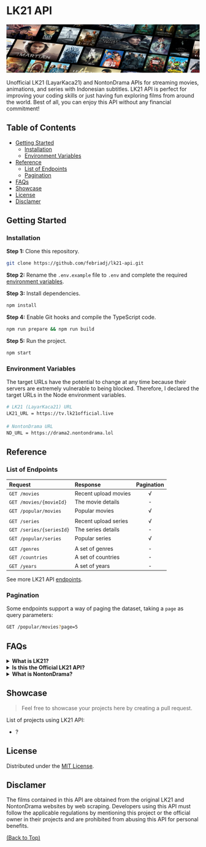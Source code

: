 # LK21 API

![cover-banner](docs/img/cover-banner.jpg)

Unofficial LK21 (LayarKaca21) and NontonDrama APIs for streaming movies, animations, and series with Indonesian subtitles. LK21 API is perfect for improving your coding skills or just having fun exploring films from around the world. Best of all, you can enjoy this API without any financial commitment!

## Table of Contents

- [Getting Started](#getting-started)
  - [Installation](#installation)
  - [Environment Variables](#environment-variables)
- [Reference](#reference)
  - [List of Endpoints](#list-of-endpoints)
  - [Pagination](#pagination)
- [FAQs](#faqs)
- [Showcase](#showcase)
- [License](#license)
- [Disclamer](#disclamer)

## Getting Started

### Installation

**Step 1:** Clone this repository.

```bash
git clone https://github.com/febriadj/lk21-api.git
```

**Step 2:** Rename the `.env.example` file to `.env` and complete the required [environment variables](#environment-variables).

**Step 3:** Install dependencies.

```bash
npm install
```

**Step 4:** Enable Git hooks and compile the TypeScript code.

```bash
npm run prepare && npm run build
```

**Step 5:** Run the project.

```bash
npm start
```

### Environment Variables

The target URLs have the potential to change at any time because their servers are extremely vulnerable to being blocked. Therefore, I declared the target URLs in the Node environment variables.

```bash
# LK21 (LayarKaca21) URL
LK21_URL = https://tv.lk21official.live

# NontonDrama URL
ND_URL = https://drama2.nontondrama.lol
```

## Reference

### List of Endpoints

| Request                  | Response             | Pagination |
| :----------------------- | :------------------- | :--------: |
| `GET /movies`            | Recent upload movies |     √      |
| `GET /movies/{movieId}`  | The movie details    |     -      |
| `GET /popular/movies`    | Popular movies       |     √      |
|                          |                      |            |
| `GET /series`            | Recent upload series |     √      |
| `GET /series/{seriesId}` | The series details   |     -      |
| `GET /popular/series`    | Popular series       |     √      |
|                          |                      |            |
| `GET /genres`            | A set of genres      |     -      |
| `GET /countries`         | A set of countries   |     -      |
| `GET /years`             | A set of years       |     -      |

See more LK21 API [endpoints](/docs/endpoints.md).

### Pagination

Some endpoints support a way of paging the dataset, taking a `page` as query parameters:

```bash
GET /popular/movies?page=5
```

## FAQs

<details>
  <summary><strong>What is LK21?</strong></summary>

LK21 (LayarKaca21) is a large-scale Indonesian streaming service that offers you to watch movies, animations, and series with Indonesian subtitles. This is a popular #1 streaming service in Indonesia because LK21 serves thousands of films from around the world such as the US, Japan, Korea, and more for free.

</details>

<details>
  <summary><strong>Is this the Official LK21 API?</strong></summary>

NO, it's unofficial LK21 API, I fetch their films by web scraping with Node.js, [@axios](https://www.npmjs.com/package/axios), and [@cheerio](https://www.npmjs.com/package/cheerio).

</details>

<details>
  <summary><strong>What is NontonDrama?</strong></summary>
NontonDrama is another source used by LK21 to serve movie series with updated episodes.
</details>

## Showcase

> Feel free to showcase your projects here by creating a pull request.

List of projects using LK21 API:

- ?

## License

Distributed under the [MIT License](/LICENSE).

## Disclamer

The films contained in this API are obtained from the original LK21 and NontonDrama websites by web scraping. Developers using this API must follow the applicable regulations by mentioning this project or the official owner in their projects and are prohibited from abusing this API for personal benefits.

[(Back to Top)](#lk21-api)
